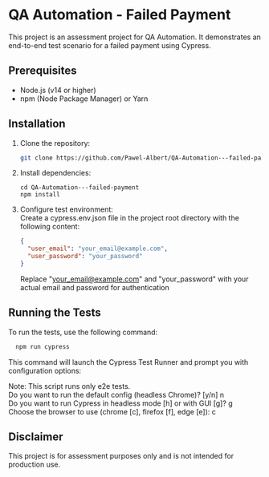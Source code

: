 # QA Automation - Failed Payment

This project is an assessment project for QA Automation. It demonstrates an end-to-end test scenario for a failed payment using Cypress.

## Prerequisites

- Node.js (v14 or higher)
- npm (Node Package Manager) or Yarn

## Installation

1. Clone the repository:

   ```bash
   git clone https://github.com/Pawel-Albert/QA-Automation---failed-payment.git
   ```

2. Install dependencies:

   ```
   cd QA-Automation---failed-payment
   npm install
   ```

3. Configure test environment:
   <br>
   Create a cypress.env.json file in the project root directory with the following content:
   ```json
   {
     "user_email": "your_email@example.com",
     "user_password": "your_password"
   }
   ```
   Replace "your_email@example.com" and "your_password" with your actual email and password for authentication

## Running the Tests

To run the tests, use the following command:

```bash
  npm run cypress
```

This command will launch the Cypress Test Runner and prompt you with configuration options:

Note: This script runs only e2e tests.<br>
Do you want to run the default config (headless Chrome)? [y/n] n<br>
Do you want to run Cypress in headless mode [h] or with GUI [g]? g<br>
Choose the browser to use (chrome [c], firefox [f], edge [e]): c<br>

## Disclaimer

This project is for assessment purposes only and is not intended for production use.
